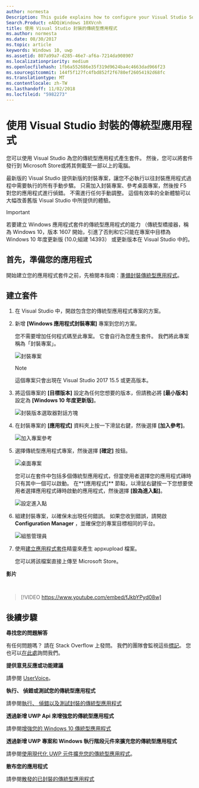 ```yaml
---
author: normesta
Description: This guide explains how to configure your Visual Studio Solution to edit, debug, and package desktop application.
Search.Product: eADQiWindows 10XVcnh
title: 使用 Visual Studio 封裝的傳統型應用程式
ms.author: normesta
ms.date: 08/30/2017
ms.topic: article
keywords: Windows 10, uwp
ms.assetid: 807a99a7-d285-46e7-af6a-7214da908907
ms.localizationpriority: medium
ms.openlocfilehash: 1fb6a552686e35f319d9624ba4c4663dad966f23
ms.sourcegitcommit: 144f5f127fc4fbd852f2f6780ef26054192d68fc
ms.translationtype: MT
ms.contentlocale: zh-TW
ms.lasthandoff: 11/02/2018
ms.locfileid: "5982273"
---
```

# <a name="package-a-desktop-application-by-using-visual-studio"></a>使用 Visual Studio 封裝的傳統型應用程式

您可以使用 Visual Studio 為您的傳統型應用程式產生套件。 然後，您可以將套件發行到 Microsoft Store或將其側載至一部以上的電腦。

最新版的 Visual Studio 提供新版的封裝專案，讓您不必執行以往封裝應用程式過程中需要執行的所有手動步驟。 只需加入封裝專案、參考桌面專案，然後按 F5 對您的應用程式進行偵錯。 不需進行任何手動調整。 這個有效率的全新體驗可以大幅改善舊版 Visual Studio 中所提供的體驗。

>[!IMPORTANT]
>若要建立 Windows 應用程式套件的傳統型應用程式的能力 （傳統型橋接器，稱為 Windows 10，版本 1607 開始，引進了否則和它只能在專案中目標為 Windows 10 年度更新版 (10.0;組建 14393） 或更新版本在 Visual Studio 中的。

## <a name="first-prepare-your-application"></a>首先，準備您的應用程式

開始建立您的應用程式套件之前，先檢閱本指南：[準備封裝傳統型應用程式](desktop-to-uwp-prepare.md)。

<a id="new-packaging-project"/>

## <a name="create-a-package"></a>建立套件

1. 在 Visual Studio 中，開啟包含您的傳統型應用程式專案的方案。

2. 新增 **\[Windows 應用程式封裝專案\]** 專案到您的方案。

   您不需要增加任何程式碼至此專案。 它會自行為您產生套件。 我們將此專案稱為「封裝專案」。

   ![封裝專案](images/desktop-to-uwp/packaging-project.png)

   >[!NOTE]
   >這個專案只會出現在 Visual Studio 2017 15.5 或更高版本。

3. 將這個專案的 **\[目標版本\]** 設定為任何您想要的版本，但請務必將 **\[最小版本\]** 設定為 **\[Windows 10 年度更新版\]**。

   ![封裝版本選取器對話方塊](images/desktop-to-uwp/packaging-version.png)

4. 在封裝專案的 **\[應用程式\]** 資料夾上按一下滑鼠右鍵，然後選擇 **\[加入參考\]**。

   ![加入專案參考](images/desktop-to-uwp/add-project-reference.png)

5. 選擇傳統型應用程式專案，然後選擇 **\[確定\]** 按鈕。

   ![桌面專案](images/desktop-to-uwp/reference-project.png)

   您可以在套件中包括多個傳統型應用程式，但當使用者選擇您的應用程式磚時只有其中一個可以啟動。 在**\[應用程式\]** 節點，以滑鼠右鍵按一下您想要使用者選擇應用程式磚時啟動的應用程式，然後選擇 **\[設為進入點\]**。

   ![設定進入點](images/desktop-to-uwp/entry-point-set.png)

6. 組建封裝專案，以確保未出現任何錯誤。  如果您收到錯誤，請開啟**Configuration Manager** ，並確保您的專案目標相同的平台。

   ![組態管理員](images/desktop-to-uwp/config-manager.png)

7. 使用[建立應用程式套件](../packaging/packaging-uwp-apps.md)精靈來產生 appxupload 檔案。

   您可以將該檔案直接上傳至 Microsoft Store。

**影片**

&nbsp;
> [!VIDEO https://www.youtube.com/embed/fJkbYPyd08w]

## <a name="next-steps"></a>後續步驟

**尋找您的問題解答**

有任何問題嗎？ 請在 Stack Overflow 上發問。 我們的團隊會監視這些[標記](http://stackoverflow.com/questions/tagged/project-centennial+or+desktop-bridge)。 您也可以[在此處](https://social.msdn.microsoft.com/Forums/en-US/home?filter=alltypes&sort=relevancedesc&searchTerm=%5BDesktop%20Converter%5D)詢問我們。

**提供意見反應或功能建議**

請參閱 [UserVoice](https://wpdev.uservoice.com/forums/110705-universal-windows-platform/category/161895-desktop-bridge-centennial)。

**執行、 偵錯或測試您的傳統型應用程式**

請參閱[執行、 偵錯以及測試封裝的傳統型應用程式](desktop-to-uwp-debug.md)

**透過新增 UWP Api 來增強您的傳統型應用程式**

請參閱[增強您的 Windows 10 傳統型應用程式](desktop-to-uwp-enhance.md)

**透過新增 UWP 專案和 Windows 執行階段元件來擴充您的傳統型應用程式**

請參閱[使用現代化 UWP 元件擴充您的傳統型應用程式](desktop-to-uwp-extend.md)。

**散布您的應用程式**

請參閱[散發的已封裝的傳統型應用程式](desktop-to-uwp-distribute.md)
